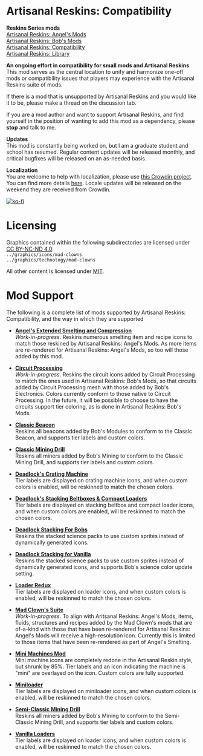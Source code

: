 # Artisanal Reskins: Compatibility

**Reskins Series mods**  
[Artisanal Reskins: Angel's Mods](https://github.com/kirazy/reskins-angels)  
[Artisanal Reskins: Bob's Mods](https://github.com/kirazy/reskins-bobs)  
[Artisanal Reskins: Compatibility](https://github.com/kirazy/reskins-compatibility)  
[Artisanal Reskins: Library](https://github.com/kirazy/reskins-library)  

**An ongoing effort in compatibility for small mods and Artisanal Reskins**  
This mod serves as the central location to unify and harmonize one-off mods or compatibility issues that players may experience with the Artisanal Reskins suite of mods.

If there is a mod that is unsupported by Artisanal Reskins and you would like it to be, please make a thread on the discussion tab.

If you are a mod author and want to support Artisanal Reskins, and find yourself in the position of wanting to add this mod as a dependency, please **stop** and talk to me.

**Updates**  
This mod is constantly being worked on, but I am a graduate student and school has resumed. Regular content updates will be released monthly, and critical bugfixes will be released on an as-needed basis.

**Localization**  
You are welcome to help with localization, please use [this Crowdin project](https://crowdin.com/project/factorio-mods-localization). You can find more details [here](https://github.com/dima74/factorio-mods-localization#how-to-translate-using-crowdin). Locale updates will be released on the weekend they are received from Crowdin.  

[![ko-fi](https://www.ko-fi.com/img/githubbutton_sm.svg)](https://ko-fi.com/N4N622M4Q)

# Licensing

Graphics contained within the following subdirectories are licensed under [CC BY-NC-ND 4.0](https://creativecommons.org/licenses/by-nc-nd/4.0/):  
`../graphics/icons/mad-clowns`  
`../graphics/technology/mad-clowns`  

All other content is licensed under [MIT](https://opensource.org/licenses/MIT).

# Mod Support

The following is a complete list of mods supported by Artisanal Reskins: Compatibility, and the way in which they are supported

- **[Angel's Extended Smelting and Compression](https://mods.factorio.com/mod/angels-smelting-extended)**  
*Work-in-progress*. Reskins numerous smelting item and recipe icons to match those reskined by Artisanal Reskins: Angel's Mods. As more items are re-rendered for Artisanal Reskins: Angel's Mods, so too will those added by this mod.

- **[Circuit Processing](https://mods.factorio.com/mod/CircuitProcessing)**  
*Work-in-progress*. Reskins the circuit icons added by Circuit Processing to match the ones used in Artisanal Reskins: Bob's Mods, so that circuits added by Circuit Processing mesh with those added by Bob's Electronics. Colors currently conform to those native to Circuit Processing. In the future, it will be possible to choose to have the circuits support tier coloring, as is done in Artisanal Reskins: Bob's Mods.

- **[Classic Beacon](https://mods.factorio.com/mod/classic-beacon)**  
Reskins all beacons added by Bob's Modules to conform to the Classic Beacon, and supports tier labels and custom colors.

- **[Classic Mining Drill](https://mods.factorio.com/mod/classic-mining-drill)**  
Reskins all miners added by Bob's Mining to conform to the Classic Mining Drill, and supports tier labels and custom colors.

- **[Deadlock's Crating Machine](https://mods.factorio.com/mod/DeadlockCrating)**  
Tier labels are displayed on crating machine icons, and when custom colors is enabled, will be reskinned to match the chosen colors.

- **[Deadlock's Stacking Beltboxes & Compact Loaders](https://mods.factorio.com/mod/deadlock-beltboxes-loaders)**  
Tier labels are displayed on stacking beltbox and compact loader icons, and when custom colors are enabled, will be reskinned to match the chosen colors.

- **[Deadlock Stacking For Bobs](https://mods.factorio.com/mod/DeadlockStackingForBobs)**  
Reskins the stacked science packs to use custom sprites instead of dynamically generated icons.

- **[Deadlock Stacking for Vanilla](https://mods.factorio.com/mod/DeadlockStackingForVanilla)**  
Reskins the stacked science packs to use custom sprites instead of dynamically generated icons, and supports Bob's science color update setting.

- **[Loader Redux](https://mods.factorio.com/mod/LoaderRedux)**  
Tier labels are displayed on loader icons, and when custom colors is enabled, will be reskinned to match the chosen colors.

- **[Mad Clown's Suite](https://mods.factorio.com/mod/Clowns-Processing)**  
*Work-in-progress*. To align with Aritsanal Reskins: Angel's Mods, items, fluids, structures and recipes added by the Mad Clown's mods that are of-a-kind with those that have been re-rendered for Artisanal Reskins: Angel's Mods will receive a high-resolution icon. Currently this is limited to those items that have been re-rendered as part of Angel's Smelting.

- **[Mini Machines Mod](https://mods.factorio.com/mod/mini-machines)**  
Mini machine icons are completely redone in the Artisanal Reskin style, but shrunk by 85%. Tier labels and an icon indicating the machine is "mini" are overlayed on the icon. Custom colors are fully supported.

- **[Miniloader](https://mods.factorio.com/mod/miniloader)**  
Tier labels are displayed on miniloader icons, and when custom colors is enabled, will be reskinned to match the chosen colors.

- **[Semi-Classic Mining Drill](https://mods.factorio.com/mod/semi-classic-mining-drill)**  
Reskins all miners added by Bob's Mining to conform to the Semi-Classic Mining Drill, and supports tier labels and custom colors.

- **[Vanilla Loaders](https://mods.factorio.com/mod/vanilla-loaders-hd)**  
Tier labels are displayed on loader icons, and when custom colors is enabled, will be reskinned to match the chosen colors.
